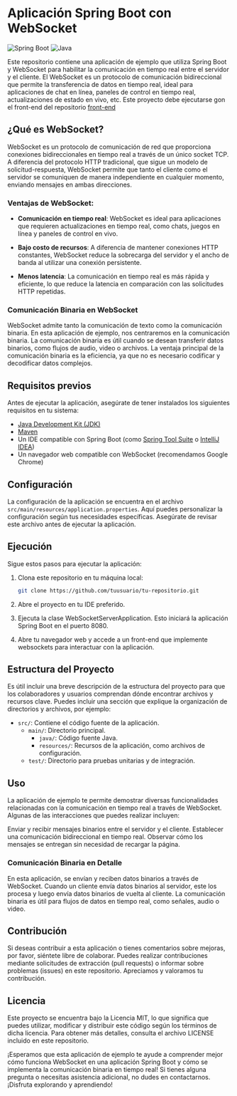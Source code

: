 # Aplicación Spring Boot con WebSocket

![Spring Boot](https://img.shields.io/badge/Spring%20Boot-2.5.4-brightgreen)
![Java](https://img.shields.io/badge/Java-17-orange)

Este repositorio contiene una aplicación de ejemplo que utiliza Spring Boot y WebSocket para habilitar la comunicación en tiempo real entre el servidor y el cliente. El WebSocket es un protocolo de comunicación bidireccional que permite la transferencia de datos en tiempo real, ideal para aplicaciones de chat en línea, paneles de control en tiempo real, actualizaciones de estado en vivo, etc. Este proyecto debe ejecutarse gon el front-end del repositorio [front-end](https://github.com/alvaro-salazar/binary-websocket-front)

## ¿Qué es WebSocket?

WebSocket es un protocolo de comunicación de red que proporciona conexiones bidireccionales en tiempo real a través de un único socket TCP. A diferencia del protocolo HTTP tradicional, que sigue un modelo de solicitud-respuesta, WebSocket permite que tanto el cliente como el servidor se comuniquen de manera independiente en cualquier momento, enviando mensajes en ambas direcciones.

### Ventajas de WebSocket:

- **Comunicación en tiempo real**: WebSocket es ideal para aplicaciones que requieren actualizaciones en tiempo real, como chats, juegos en línea y paneles de control en vivo.

- **Bajo costo de recursos**: A diferencia de mantener conexiones HTTP constantes, WebSocket reduce la sobrecarga del servidor y el ancho de banda al utilizar una conexión persistente.

- **Menos latencia**: La comunicación en tiempo real es más rápida y eficiente, lo que reduce la latencia en comparación con las solicitudes HTTP repetidas.

### Comunicación Binaria en WebSocket

WebSocket admite tanto la comunicación de texto como la comunicación binaria. En esta aplicación de ejemplo, nos centraremos en la comunicación binaria. La comunicación binaria es útil cuando se desean transferir datos binarios, como flujos de audio, video o archivos. La ventaja principal de la comunicación binaria es la eficiencia, ya que no es necesario codificar y decodificar datos complejos.

## Requisitos previos

Antes de ejecutar la aplicación, asegúrate de tener instalados los siguientes requisitos en tu sistema:

- [Java Development Kit (JDK)](https://www.oracle.com/java/technologies/javase-downloads.html)
- [Maven](https://maven.apache.org/download.cgi)
- Un IDE compatible con Spring Boot (como [Spring Tool Suite](https://spring.io/tools) o [IntelliJ IDEA](https://www.jetbrains.com/idea/))
- Un navegador web compatible con WebSocket (recomendamos Google Chrome)

## Configuración

La configuración de la aplicación se encuentra en el archivo `src/main/resources/application.properties`. Aquí puedes personalizar la configuración según tus necesidades específicas. Asegúrate de revisar este archivo antes de ejecutar la aplicación.

## Ejecución

Sigue estos pasos para ejecutar la aplicación:

1. Clona este repositorio en tu máquina local:

   ```bash
   git clone https://github.com/tuusuario/tu-repositorio.git

2. Abre el proyecto en tu IDE preferido.

3. Ejecuta la clase WebSocketServerApplication. Esto iniciará la aplicación Spring Boot en el puerto 8080.

4. Abre tu navegador web y accede a un front-end que implemente websockets para interactuar con la aplicación.

## Estructura del Proyecto

Es útil incluir una breve descripción de la estructura del proyecto para que los colaboradores y usuarios comprendan dónde encontrar archivos y recursos clave. Puedes incluir una sección que explique la organización de directorios y archivos, por ejemplo:


- `src/`: Contiene el código fuente de la aplicación.
    - `main/`: Directorio principal.
        - `java/`: Código fuente Java.
        - `resources/`: Recursos de la aplicación, como archivos de configuración.
    - `test/`: Directorio para pruebas unitarias y de integración.


## Uso
La aplicación de ejemplo te permite demostrar diversas funcionalidades relacionadas con la comunicación en tiempo real a través de WebSocket. Algunas de las interacciones que puedes realizar incluyen:

Enviar y recibir mensajes binarios entre el servidor y el cliente.
Establecer una comunicación bidireccional en tiempo real.
Observar cómo los mensajes se entregan sin necesidad de recargar la página.

### Comunicación Binaria en Detalle

En esta aplicación, se envían y reciben datos binarios a través de WebSocket. Cuando un cliente envía datos binarios al servidor, este los procesa y luego envía datos binarios de vuelta al cliente. La comunicación binaria es útil para flujos de datos en tiempo real, como señales, audio o video.




## Contribución
Si deseas contribuir a esta aplicación o tienes comentarios sobre mejoras, por favor, siéntete libre de colaborar. Puedes realizar contribuciones mediante solicitudes de extracción (pull requests) o informar sobre problemas (issues) en este repositorio. Apreciamos y valoramos tu contribución.

## Licencia
Este proyecto se encuentra bajo la Licencia MIT, lo que significa que puedes utilizar, modificar y distribuir este código según los términos de dicha licencia. Para obtener más detalles, consulta el archivo LICENSE incluido en este repositorio.

¡Esperamos que esta aplicación de ejemplo te ayude a comprender mejor cómo funciona WebSocket en una aplicación Spring Boot y cómo se implementa la comunicación binaria en tiempo real! Si tienes alguna pregunta o necesitas asistencia adicional, no dudes en contactarnos. ¡Disfruta explorando y aprendiendo!

